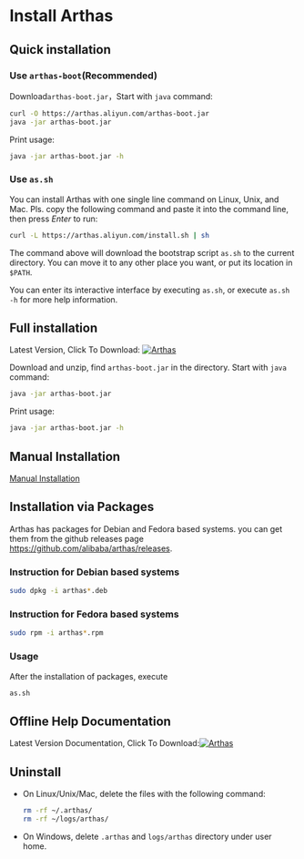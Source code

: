 Install Arthas
==============

## Quick installation


### Use `arthas-boot`(Recommended)

Download`arthas-boot.jar`，Start with `java` command:

```bash
curl -O https://arthas.aliyun.com/arthas-boot.jar
java -jar arthas-boot.jar
```

Print usage:

```bash
java -jar arthas-boot.jar -h
```


### Use `as.sh`

You can install Arthas with one single line command on Linux, Unix, and Mac. Pls. copy the following command and paste it into the command line, then press *Enter* to run:

```bash
curl -L https://arthas.aliyun.com/install.sh | sh
```

The command above will download the bootstrap script `as.sh` to the current directory. You can move it to any other place you want, or put its location in `$PATH`.

You can enter its interactive interface by executing `as.sh`, or execute `as.sh -h` for more help information.


## Full installation

Latest Version, Click To Download: [![](https://img.shields.io/maven-central/v/com.taobao.arthas/arthas-packaging.svg?style=flat-square "Arthas")](https://arthas.aliyun.com/download/latest_version)

Download and unzip, find `arthas-boot.jar` in the directory. Start with `java` command:

```bash
java -jar arthas-boot.jar
```

Print usage:

```bash
java -jar arthas-boot.jar -h
```

## Manual Installation

[Manual Installation](manual-install.md)


## Installation via Packages 

Arthas has packages for Debian and Fedora based systems.
you can get them from the github releases page https://github.com/alibaba/arthas/releases.

### Instruction for Debian based systems 

```bash
sudo dpkg -i arthas*.deb
```
### Instruction for Fedora based systems 

```bash
sudo rpm -i arthas*.rpm
```

### Usage

After the installation of packages, execute 

```bash
as.sh
```

## Offline Help Documentation

Latest Version Documentation, Click To Download:[![](https://img.shields.io/maven-central/v/com.taobao.arthas/arthas-packaging.svg?style=flat-square "Arthas")](https://arthas.aliyun.com/download/doc/latest_version)


## Uninstall

* On Linux/Unix/Mac, delete the files with the following command:

    ```bash
    rm -rf ~/.arthas/
    rm -rf ~/logs/arthas/
    ```

* On Windows, delete `.arthas` and `logs/arthas` directory under user home.
